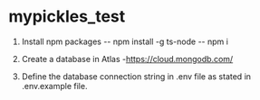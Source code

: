 # mypickles_test
<!-- 
npm install -g ts-node

npm i

npm i --save-dev @types/cors -->
1. Install npm packages
   -- npm install -g ts-node
   -- npm i
2. Create a database in Atlas -https://cloud.mongodb.com/ 

3. Define the database connection string in .env file as stated in .env.example file.
